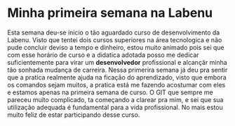 # Minha primeira semana na Labenu

Esta semana deu-se inicio o tão aguardado curso de desenvolvimento da Labenu. Visto que tentei dois cursos superiores na área tecnologica e não pude concluir deviso a tempo e dinheiro, estou muito animado pois sei que com esse horário de curso e a didatica adotada posso me dedicar suficientemente para virar um **desenvolvedor** profissional e alcançãr minha tão sonhada mudança de carreira.
Nessa primerira semana já deu pra sentir que a pratica realmente ajuda na ficação do aprendizado, visto que embora os comandos sejam muitos, a pratica está me fazendo acostumar com eles e estamos apenas na primeira semana de curso. O GIT que sempre me pareceu muito complicado, ta começando a clarear pra mim, e sei que sua utilização adequada é fundamental para a vida profissional. No mais estou muito feliz de estar participando desse curso.